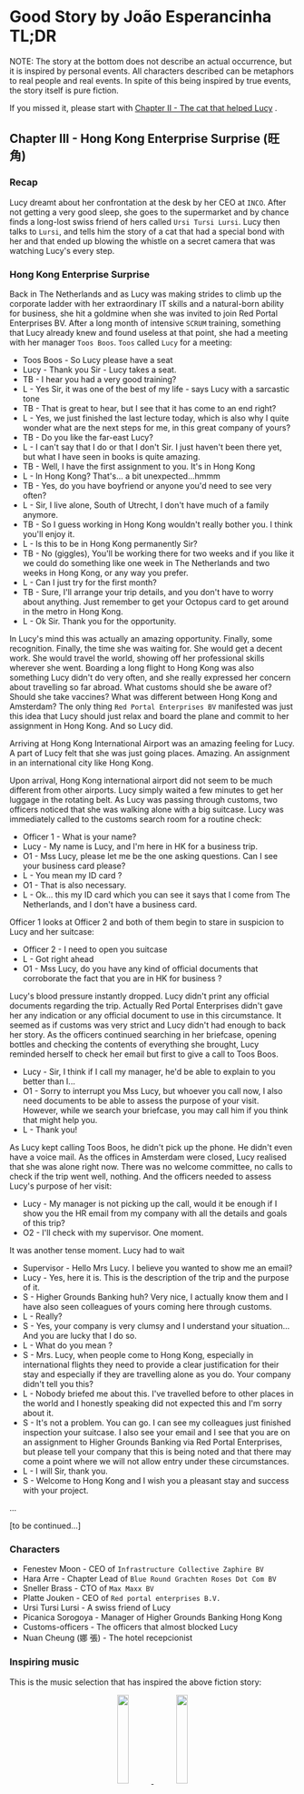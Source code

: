 # Good Story by João Esperancinha TL;DR

NOTE: The story at the bottom does not describe an actual occurrence, but it is inspired by personal events. All
characters described can be metaphors to real people and real events. In spite of this being inspired by true events,
the story itself is pure fiction.

If you missed it, please start
with [Chapter II - The cat that helped Lucy](https://github.com/jesperancinha/whiskers-kotlin-native/blob/main/docs/good.story/good.story.chapter.2.md)
.

## Chapter III - Hong Kong Enterprise Surprise (旺角)

### Recap

Lucy dreamt about her confrontation at the desk by her CEO at `INCO`. After not getting a very good sleep, she goes to
the supermarket and by chance finds a long-lost swiss friend of hers called `Ursi Tursi Lursi`.
Lucy then talks to `Lursi`, and tells him the story of a cat that had a special bond with her and that ended up blowing
the whistle on a secret camera that was watching Lucy's every step.

### Hong Kong Enterprise Surprise

Back in The Netherlands and as Lucy was making strides to climb up the corporate ladder with her extraordinary IT skills
and a natural-born ability for business, she hit a goldmine when she was invited to join Red Portal Enterprises BV.
After a long month of intensive `SCRUM` training, something that Lucy already knew and found useless at that point, she
had a meeting with her manager `Toos Boos`. `Toos` called `Lucy` for a meeting:

- Toos Boos - So Lucy please have a seat
- Lucy - Thank you Sir - Lucy takes a seat.
- TB - I hear you had a very good training?
- L - Yes Sir, it was one of the best of my life - says Lucy with a sarcastic tone
- TB - That is great to hear, but I see that it has come to an end right?
- L - Yes, we just finished the last lecture today, which is also why I quite wonder what are the next steps for me, in
  this great company of yours?
- TB - Do you like the far-east Lucy?
- L - I can't say that I do or that I don't Sir. I just haven't been there yet, but what I have seen in books is quite
  amazing.
- TB - Well, I have the first assignment to you. It's in Hong Kong
- L - In Hong Kong? That's... a bit unexpected...hmmm
- TB - Yes, do you have boyfriend or anyone you'd need to see very often?
- L - Sir, I live alone, South of Utrecht, I don't have much of a family anymore.
- TB - So I guess working in Hong Kong wouldn't really bother you. I think you'll enjoy it.
- L - Is this to be in Hong Kong permanently Sir?
- TB - No (giggles), You'll be working there for two weeks and if you like it we could do something like one week in
  The Netherlands and two weeks in Hong Kong, or any way you prefer.
- L - Can I just try for the first month?
- TB - Sure, I'll arrange your trip details, and you don't have to worry about anything. Just remember to get your
  Octopus card to get around in the metro in Hong Kong.
- L - Ok Sir. Thank you for the opportunity.

In Lucy's mind this was actually an amazing opportunity. Finally, some recognition. Finally, the time she was waiting
for.
She would get a decent work. She would travel the world, showing off her professional skills wherever she went.
Boarding a long flight to Hong Kong was also something Lucy didn't do very often, and she really expressed her
concern about travelling so far abroad. What customs should she be aware of? Should she take vaccines? What was
different between Hong Kong and Amsterdam?
The only thing `Red Portal Enterprises BV` manifested was just this idea that Lucy should just relax and board the plane
and commit to her assignment in Hong Kong. And so Lucy did.

Arriving at Hong Kong International Airport was an amazing feeling for Lucy. A part of Lucy felt that she was just going
places. Amazing. An assignment in an international city like Hong Kong. 

Upon arrival, Hong Kong international airport did not seem to be much different from other airports. Lucy simply waited a few minutes to get her luggage in the rotating belt.
As Lucy was passing through customs, two officers noticed that she was walking alone with a big suitcase. Lucy was immediately called to the customs search room for a routine check:

- Officer 1 - What is your name?
- Lucy - My name is Lucy, and I'm here in HK for a business trip.
- O1 - Mss Lucy, please let me be the one asking questions. Can I see your business card please?
- L - You mean my ID card ?
- O1 - That is also necessary.
- L - Ok... this my ID card which you can see it says that I come from The Netherlands, and I don't have a business card.

Officer 1 looks at Officer 2 and both of them begin to stare in suspicion to Lucy and her suitcase:

- Officer 2 - I need to open you suitcase
- L - Got right ahead
- O1 - Mss Lucy, do you have any kind of official documents that corroborate the fact that you are in HK for business ?

Lucy's blood pressure instantly dropped. Lucy didn't print any official documents regarding the trip. Actually Red Portal Enterprises didn't gave her any indication or any official document to use in this circumstance.
It seemed as if customs was very strict and Lucy didn't had enough to back her story. As the officers continued searching in her briefcase, opening bottles and checking the contents of everything she brought, Lucy reminded herself to check her email but first to give a call to Toos Boos.

- Lucy - Sir, I think if I call my manager, he'd be able to explain to you better than I...
- O1 - Sorry to interrupt you Mss Lucy, but whoever you call now, I also need documents to be able to assess the purpose of your visit. However, while we search your briefcase, you may call him if you think that might help you.
- L - Thank you!

As Lucy kept calling Toos Boos, he didn't pick up the phone. He didn't even have a voice mail. As the offices in Amsterdam were closed, Lucy realised that she was alone right now. There was no welcome committee, no calls to check if the trip went well, nothing. And the officers needed to assess Lucy's purpose of her visit:

- Lucy - My manager is not picking up the call, would it be enough if I show you the HR email from my company with all the details and goals of this trip?
- O2 - I'll check with my supervisor. One moment.

It was another tense moment. Lucy had to wait

- Supervisor - Hello Mrs Lucy. I believe you wanted to show me an email?
- Lucy - Yes, here it is. This is the description of the trip and the purpose of it.
- S - Higher Grounds Banking huh? Very nice, I actually know them and I have also seen colleagues of yours coming here through customs.
- L - Really?
- S - Yes, your company is very clumsy and I understand your situation... And you are lucky that I do so.
- L - What do you mean ?
- S - Mrs. Lucy, when people come to Hong Kong, especially in international flights they need to provide a clear justification for their stay and especially if they are travelling alone as you do. Your company didn't tell you this?
- L - Nobody briefed me about this. I've travelled before to other places in the world and I honestly speaking did not expected this and I'm sorry about it.
- S - It's not a problem. You can go. I can see my colleagues just finished inspection your suitcase. I also see your email and I see that you are on an assignment to Higher Grounds Banking via Red Portal Enterprises, but please tell your company that this is being noted and that there may come a point where we will not allow entry under these circumstances.
- L - I will Sir, thank you.
- S - Welcome to Hong Kong and I wish you a pleasant stay and success with your project.

...

[to be continued...]

### Characters

- Fenestev Moon - CEO of `Infrastructure Collective Zaphire BV`
- Hara Arre - Chapter Lead of `Blue Round Grachten Roses Dot Com BV`
- Sneller Brass - CTO of `Max Maxx BV`
- Platte Jouken - CEO of `Red portal enterprises B.V.`
- Ursi Tursi Lursi - A swiss friend of Lucy
- Picanica Sorogoya - Manager of Higher Grounds Banking Hong Kong
- Customs-officers - The officers that almost blocked Lucy
- Nuan Cheung (娜 張) - The hotel recepcionist

### Inspiring music

This is the music selection that has inspired the above fiction story:

<div align="center">
      <a title="Haiifa - Ezzay Ansak Video / هيفا وهبي - ازاي انساك" href="https://www.youtube.com/watch?v=K8utLC4iUZU">
     <img 
          src="https://img.youtube.com/vi/K8utLC4iUZU/0.jpg" 
          style="width:20%;">
      </a>
      <a title="Keine Liebe" href="https://www.youtube.com/watch?v=Nx4mDkWDvDQ">
     <img 
          src="https://img.youtube.com/vi/Nx4mDkWDvDQ/0.jpg" 
          style="width:20%;">
      </a>
</div>
